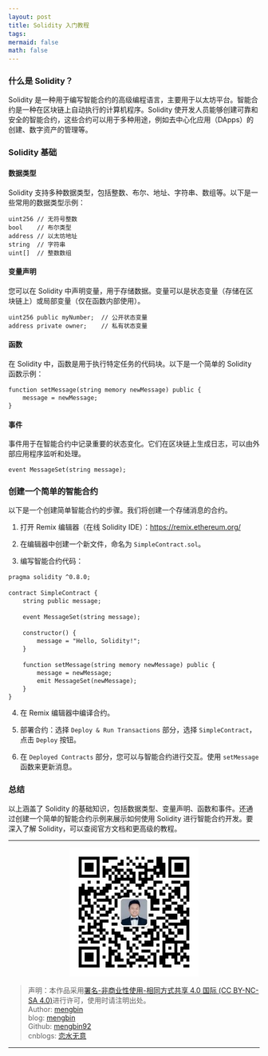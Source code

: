 ```yaml
---
layout: post
title: Solidity 入门教程
tags: 
mermaid: false
math: false
---  
```


### 什么是 Solidity？

Solidity 是一种用于编写智能合约的高级编程语言，主要用于以太坊平台。智能合约是一种在区块链上自动执行的计算机程序。Solidity 使开发人员能够创建可靠和安全的智能合约，这些合约可以用于多种用途，例如去中心化应用（DApps）的创建、数字资产的管理等。

### Solidity 基础

#### 数据类型

Solidity 支持多种数据类型，包括整数、布尔、地址、字符串、数组等。以下是一些常用的数据类型示例：

```solidity
uint256 // 无符号整数
bool    // 布尔类型
address // 以太坊地址
string  // 字符串
uint[]  // 整数数组
```

#### 变量声明

您可以在 Solidity 中声明变量，用于存储数据。变量可以是状态变量（存储在区块链上）或局部变量（仅在函数内部使用）。

```solidity
uint256 public myNumber;  // 公开状态变量
address private owner;    // 私有状态变量
```

#### 函数

在 Solidity 中，函数是用于执行特定任务的代码块。以下是一个简单的 Solidity 函数示例：

```solidity
function setMessage(string memory newMessage) public {
    message = newMessage;
}
```

#### 事件

事件用于在智能合约中记录重要的状态变化。它们在区块链上生成日志，可以由外部应用程序监听和处理。

```solidity
event MessageSet(string message);
```

### 创建一个简单的智能合约

以下是一个创建简单智能合约的步骤。我们将创建一个存储消息的合约。

1. 打开 Remix 编辑器（在线 Solidity IDE）：https://remix.ethereum.org/

2. 在编辑器中创建一个新文件，命名为 `SimpleContract.sol`。

3. 编写智能合约代码：

```solidity
pragma solidity ^0.8.0;

contract SimpleContract {
    string public message;

    event MessageSet(string message);

    constructor() {
        message = "Hello, Solidity!";
    }

    function setMessage(string memory newMessage) public {
        message = newMessage;
        emit MessageSet(newMessage);
    }
}
```

4. 在 Remix 编辑器中编译合约。

5. 部署合约：选择 `Deploy & Run Transactions` 部分，选择 `SimpleContract`，点击 `Deploy` 按钮。

6. 在 `Deployed Contracts` 部分，您可以与智能合约进行交互。使用 `setMessage` 函数来更新消息。

### 总结

以上涵盖了 Solidity 的基础知识，包括数据类型、变量声明、函数和事件。还通过创建一个简单的智能合约示例来展示如何使用 Solidity 进行智能合约开发。要深入了解 Solidity，可以查阅官方文档和更高级的教程。  

---  

<div align="center">
  <img src="../img/qrcode_wechat.jpg" alt="孟斯特">
</div>

> 声明：本作品采用[署名-非商业性使用-相同方式共享 4.0 国际 (CC BY-NC-SA 4.0)](https://creativecommons.org/licenses/by-nc-sa/4.0/deed.zh)进行许可，使用时请注明出处。  
> Author: [mengbin](mengbin1992@outlook.com)  
> blog: [mengbin](https://mengbin.top)  
> Github: [mengbin92](https://mengbin92.github.io/)  
> cnblogs: [恋水无意](https://www.cnblogs.com/lianshuiwuyi/)  

---
